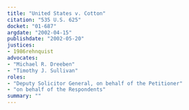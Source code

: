 ```yaml
---
title: "United States v. Cotton"
citation: "535 U.S. 625"
docket: "01-687"
argdate: "2002-04-15"
publishdate: "2002-05-20"
justices:
- 1986rehnquist
advocates:
- "Michael R. Dreeben"
- "Timothy J. Sullivan"
roles:
- "Deputy Solicitor General, on behalf of the Petitioner"
- "on behalf of the Respondents"
summary: ""
---
```


